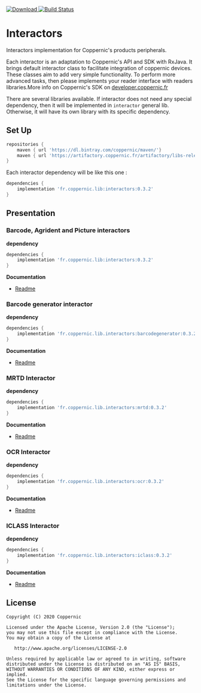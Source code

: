 [![Download](https://api.bintray.com/packages/coppernic/maven/Interactors/images/download.svg) ](https://bintray.com/coppernic/maven/Interactors/_latestVersion)
[![Build Status](https://travis-ci.org/Coppernic/Interactors.svg?branch=master)](https://travis-ci.org/Coppernic/Interactors)

# Interactors

Interactors implementation for Coppernic's products peripherals.

Each interactor is an adaptation to Coppernic's API and SDK with RxJava. It brings default interactor class to facilitate
integration of coppernic devices. These classes aim to add very simple functionality. To perform more advanced tasks,
then please implements your reader interface with readers libraries.More info on Coppernic's SDK on
[developer.coppernic.fr](https://developer.coppernic.fr)

There are several libraries available. If interactor does not need any special dependency, then it will be implemented in `interactor`
general lib. Otherwise, it will have its own library with its specific dependency.

## Set Up


```groovy
repositories {
    maven { url 'https://dl.bintray.com/coppernic/maven/'}
    maven { url 'https://artifactory.coppernic.fr/artifactory/libs-release'}
}
```

Each interactor dependency will be like this one :


``` groovy
dependencies {
    implementation 'fr.coppernic.lib:interactors:0.3.2'
}
```

## Presentation

### Barcode, Agrident and Picture interactors

**dependency**

``` groovy
dependencies {
    implementation 'fr.coppernic.lib:interactors:0.3.2'
}
```

**Documentation**

- [Readme](https://github.com/Coppernic/Interactors/tree/master/interactors)

### Barcode generator interactor

**dependency**

``` groovy
dependencies {
    implementation 'fr.coppernic.lib.interactors:barcodegenerator:0.3.2'
}
```

**Documentation**

- [Readme](https://github.com/Coppernic/Interactors/tree/master/barcodegenerator)


### MRTD Interactor

**dependency**

``` groovy
dependencies {
    implementation 'fr.coppernic.lib.interactors:mrtd:0.3.2'
}
```

**Documentation**

- [Readme](https://github.com/Coppernic/Interactors/tree/master/mrtd)


### OCR Interactor

**dependency**

``` groovy
dependencies {
    implementation 'fr.coppernic.lib.interactors:ocr:0.3.2'
}
```

**Documentation**

- [Readme](https://github.com/Coppernic/Interactors/tree/master/ocr)


### ICLASS Interactor

**dependency**

``` groovy
dependencies {
    implementation 'fr.coppernic.lib.interactors:iclass:0.3.2'
}
```

**Documentation**

- [Readme](https://github.com/Coppernic/Interactors/tree/master/iclass)


## License

    Copyright (C) 2020 Coppernic

    Licensed under the Apache License, Version 2.0 (the "License");
    you may not use this file except in compliance with the License.
    You may obtain a copy of the License at

       http://www.apache.org/licenses/LICENSE-2.0

    Unless required by applicable law or agreed to in writing, software
    distributed under the License is distributed on an "AS IS" BASIS,
    WITHOUT WARRANTIES OR CONDITIONS OF ANY KIND, either express or implied.
    See the License for the specific language governing permissions and
    limitations under the License.
